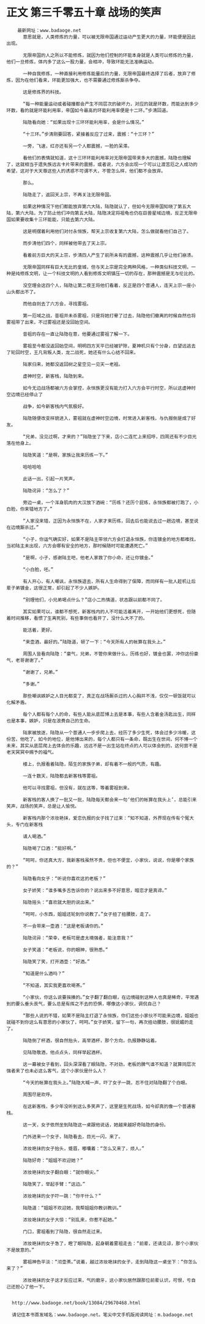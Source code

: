 # 正文 第三千零五十章 战场的笑声
        最新网址：www.badaoge.net
          意思就是，人类修炼的力量，可以被无限帝国通过运动产生更大的力量，环能便是因此出现。
      
          无限帝国的人之所以不能修炼，就因为他们控制的环能本身就是人类可以修炼的力量，他们一旦修炼，体内多了这么一股力量，会相冲，导致环能无法准确运动。
      
          一种自我修炼，一种直接利用修炼能量后的力量，无限帝国最终选择了后者，放弃了修炼，因为在他们看来，环能更加强大，也不需要通过修炼厮杀争夺。
      
          这是修炼界的科技。
      
          “每一种能量运动或者碰撞都会产生不同层次的破坏力，对应的就是环数，而能达到多少环数，看的就是环能利用率，帝国如今最高的环能利用率便是十二环。”步清回道。
      
          陆隐看向她：“如果出现十三环环能利用率，会是什么情况。”
      
          “十三环。”步清刚要回答，紧接着反应了过来，震撼：“十三环？”
      
          一旁，飞速，红亦还有另一个人都震撼，一脸的呆滞。
      
          看他们的表情就知道，这十三环环能利用率对无限帝国带来多大的震撼，陆隐也理解了，这就相当于遗失族远古卡片带来的震撼，或者说，六方会出现一个可以让渡苦厄之人成功的希望，这对于大天尊这些人的诱惑不可谓不大，不管怎么样，他们都不会放弃。
      
          那么。
      
          陆隐走了，返回天上宗，不再关注无限帝国。
      
          如果这种情况下他们都能放弃第六大陆，陆隐就认了，但如今无限帝国知晓了第五大陆，第六大陆，为了防止他们冲向第五大陆，陆隐决定将祖龟也仍在巨兽星域边境，反正无限帝国如果要收集十三环能能，只能去第六大陆。
      
          这是明摆着利用他们对付永恒族，帮天上宗收复第六大陆，怎么做就看他们自己了。
      
          而步清他们四个，同样被他带去了天上宗。
      
          看着前方巨大的天上宗，步清四人产生了前所未有的震撼，这种震撼几乎让他们崩溃。
      
          无限帝国同样有巨大无比的皇城，但与天上宗是完全两种风格，一种类似科技文明，一种是纯修炼文明，让一个科技文明的人看到修炼文明镇压一切的存在，那种震撼是无与伦比的。
      
          没空理会这四个人，陆隐让第二夜王将他们看着，反正是四个普通人，连天上宗一座小山头都出不了。
      
          而他自则去了六方会，寻找雾祖。
      
          第一厄域之战，昔祖并未杀雾祖，只是将她打晕了过去，陆隐他们撤离的时候自然也将雾祖带了出来，不过雾祖还是没回始空间。
      
          昔祖的存在一直让陆隐在意，他要通过雾祖了解一下。
      
          雾祖至今都没返回始空间，明明四方天平已经被铲除，夏神机只有个分身，白望远逃去了轮回时空，王凡背叛人类，龙二战死，她还有什么心结不回来。
      
          陆家归来，她都没返回树之星空见一见天一老祖。
      
          虚神时空，新客栈，陆隐到来。
      
          如今无边战场都被六方会掌控，永恒族更没有能力打入六方会平行时空，所以这虚神时空边境已经停止了
      
          战争，如今新客栈内气氛极好。
      
          陆隐随便改变样貌进入，雾祖就在虚神时空边境，时常进入新客栈，与仇报倒是成了好友。
      
          “兄弟，没见过啊，才来的？”陆隐坐了下来，店小二连忙上来招呼，四周还有不少目光落在他身上。
      
          陆隐笑道：“是啊，家族让我来历练一下。”
      
          哈哈哈哈
      
          此话一出，引起一片笑声。
      
          陆隐诧异：“怎么了？”
      
          旁边一桌，一个浑身肌肉的大汉放下酒碗：“历练？还历个屁练，永恒族都被打跑了，小白脸，你来错地方了。”
      
          “人家没来错，正因为永恒族不在，人家才来历练，回去后也能说去过一趟边境，甚至说在边境厮杀过。”
      
          “小子，你运气确实好，如果不是陆主带领六方会打退永恒族，你连镀金的地方都难找，当初陆主未出现，六方会哪有安全的地方，那时候随时可能遭遇死亡。”
      
          “是啊，小子，感谢陆主吧，他老人家救了你小命，还让你镀金。”
      
          “小白脸，呸。”
      
          有人开心，有人嘲讽，永恒族退去，所有人生命得到了保障，而同样有一批人趁机让后辈子弟镀金，这很正常，却引起了不少人嫉妒。
      
          “别理他们，小兄弟喝点什么？”店小二热情道，状态跟以前都不同了。
      
          其实如果可以，谁都不想死，新客栈内的人不可能活着离开，一开始他们更想死，但随着时间推移，看惯了生离死别，有些事倒也看开了，没什么大不了的。
      
          能活着，更好。
      
          “来壶酒，最好的。”陆隐道，顿了一下：“今天所有人的帐算在我头上。”
      
          周围人皆看向陆隐：“豪气，兄弟，不管你来做什么，历练也好，镀金也罢，冲你这份豪气，老哥谢谢了。”
      
          “谢谢了，兄弟。”
      
          “多谢。”
      
          那些嘲讽嫉妒之人目光都变了，真正在战场厮杀过的人心胸并不浅，仅仅一顿饭就可以化解矛盾。
      
          每个人都有每个人的命，有些人能从底层博上去是本事，有些人含着金汤匙出生，同样也是本事，嫉妒，只是在浪费自己的生命。
      
          陆家被放逐，陆隐从一个普通人一步步爬上去，经历了多少生死，体会过多少冷暖，这份苦，他吃了，如今的地位，是他博出来的，每个人都只有一条命，既出生在世间，何不博一个未来，其实从底层爬上去体会的乐趣，远远不是一出生站在终点的人可以体会到的，这何尝不是老天冥冥中赐予的福气。
      
          楼上，仇报看着陆隐，陌生的家族子弟，却有着不一般的气质，有趣。
      
          一连十数天，陆隐都去新客栈等雾祖。
      
          他可以寻找雾祖，但没有，就在这等，等着雾祖到来。
      
          新客栈的客人换了一批又一批，陆隐每天都会来一句‘他们的帐算在我头上’，总能引来笑声，战场的笑声，总是让人愉悦。
      
          新客栈内那个浓妆艳抹，爱恋仇报的女子找了过来：“知不知道，外界现在传有个冤大头，专门在新客栈
      
          请人喝酒。”
      
          陆隐喝了口酒：“挺好啊。”
      
          “呵呵，你还真大方，我新客栈虽然不贵，但也不便宜，小家伙，说说，你是哪个家族的？”
      
          陆隐看向女子：“听说你喜欢这的老板？”
      
          女子娇笑：“谁多嘴多舌告诉你的？说出来多不好意思，暗恋才是真谛。”
      
          陆隐摇头：“喜欢就大胆的说出来。”
      
          “呵呵，小东西，姐姐还轮到你说教了。”女子扭了扭腰肢，走了。
      
          不一会带来一壶酒：“这是老板请你的。”
      
          陆隐诧异：“荣幸，老板可是虚太境强者，能注意我？”
      
          女子笑道：“老板说，你的眼神，很熟悉。”
      
          陆隐笑了笑，打开酒壶：“好酒。”
      
          “知道是什么酒吗？”
      
          “不知道，其实我更喜欢喝茶。”
      
          “小家伙，你这么说要挨揍的。”女子翻了翻白眼，在边境碰到这种人也真是稀奇，平常遇到的要么垂头丧气，要么总是有挥之不去的恐惧，哪像这小家伙，调侃自己？
      
          “那些人说的不错，如果不是陆主打退了永恒族，你们这些小家伙不可能来边境，姐姐也就碰不到你这么有意思的小家伙了，呵呵。”女子娇笑，留下一句，再次扭动腰肢，很妩媚的走了。
      
          陆隐倒了杯酒，很自然抬头，高举酒杯，那个方向，仇报静静站着。
      
          见陆隐敬酒，他点点头，同样举起酒杯。
      
          这一幕被女子看到，回头深深看了眼陆隐，不对劲，老板的脾气谁不知道？就算同层次强者来了也未必这么客气，这个小家伙是什么人？
      
          “今天的帐算在我头上。”陆隐大喊一声，吓了女子一跳，忍不住对陆隐翻了个白眼。
      
          周围尽是欢呼。
      
          在这新客栈，多少年没听到这么多笑声了，这里是生死战场，如今却真的像一个普通客栈。
      
          这一天，女子依然坐到陆隐这一桌跟他说话，她越来越好奇陆隐的身份。
      
          门外进来一个女子，陆隐看去，目光一闪，来了。
      
          浓妆艳抹的女子抬头，蹙眉，嘟囔着：“怎么又来了，烦人。”
      
          陆隐好奇：“姐姐不欢迎她？”
      
          浓妆艳抹的女子翻白眼：“就你眼尖。”
      
          陆隐笑了，举起手臂：“这边。”
      
          浓妆艳抹的女子吓一跳：“你干什么？”
      
          陆隐道：“姐姐不欢迎她，我帮姐姐你教训教训。”
      
          浓妆艳抹的女子大惊：“别乱来，你惹不起她。”
      
          门口，雾祖看到了陆隐，很自然走过来。
      
          浓妆艳抹的女子急了，瞪了眼陆隐，起身朝着雾祖走去：“前辈，还请见谅，那个小家伙不是故意的。”
      
          雾祖神色平淡：“沏壶茶。”说着，越过浓妆艳抹的女子，走到陆隐这一桌坐下：“你怎么来了？”
      
          浓妆艳抹的女子这才反应过来，气的磨牙，这小家伙居然跟那位前辈认识，可恨，亏自己还担心了他一下。
      
      
      http://www.badaoge.net/book/13084/29670468.html
      
      请记住本书首发域名：www.badaoge.net。笔尖中文手机版阅读网址：m.badaoge.net